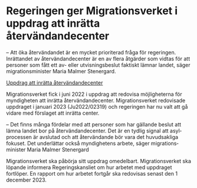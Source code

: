 # Regeringen ger Migrationsverket i uppdrag att inrätta återvändandecenter

– Att öka åter­vändandet är en mycket prioriterad fråga för regeringen. Inrättandet av åter­vändande­center är en av flera åtgärder som vidtas för att personer som fått ett av- eller utvisnings­beslut faktiskt lämnar landet, säger migrations­minister Maria Malmer Stenergard.

[Uppdrag att inrätta återvändandecenter](/regeringsuppdrag/2023/06/uppdrag-att-inratta-atervandandecenter/ "Uppdrag att inrätta återvändandecenter")

Migrationsverket fick i juni 2022 i uppdrag att redovisa möjlig­heterna för myndig­heten att inrätta åter­vändande­center. Migrations­verket redo­visade uppdraget i januari 2023 (Ju2022/02319) och regeringen har nu valt att gå vidare med förslaget att inrätta center.

– Det finns många fördelar med att personer som har gällande beslut att lämna landet bor på åter­vändande­center. Det är en tydlig signal att asyl­processen är avslutad och att åter­vändande bör vara det huvud­sakliga fokuset. Det under­lättar också myndig­hetens arbete, säger migrations­minister Maria Malmer Stenergard

Migrationsverket ska påbörja sitt uppdrag omedelbart. Migrations­verket ska löpande informera Regerings­kansliet om hur arbetet med uppdraget fortlöper. En rapport om hur arbetet fortgår ska redo­visas senast den 1 december 2023.
